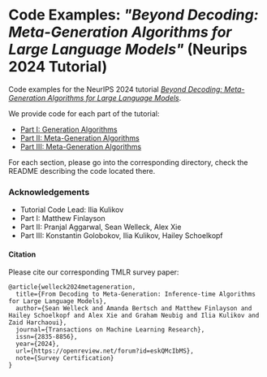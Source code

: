 # Code Examples: *"Beyond Decoding: Meta-Generation Algorithms for Large Language Models"* (Neurips 2024 Tutorial)

Code examples for the NeurIPS 2024 tutorial [*Beyond Decoding: Meta-Generation Algorithms for Large Language Models*](https://cmu-l3.github.io/neurips2024-inference-tutorial). 

We provide code for each part of the tutorial:

- [Part I: Generation Algorithms](https://github.com/cmu-l3/neurips2024-inference-tutorial-code/tree/main/section1_token_level_generation)
- [Part II: Meta-Generation Algorithms](https://github.com/cmu-l3/neurips2024-inference-tutorial-code/tree/main/section2_metageneration)
- [Part III: Meta-Generation Algorithms](https://github.com/cmu-l3/neurips2024-inference-tutorial-code/tree/main/section2_metageneration)


For each section, please go into the corresponding directory, check the README describing the code located there.


### Acknowledgements
- Tutorial Code Lead: Ilia Kulikov
- Part I: Matthew Finlayson
- Part II: Pranjal Aggarwal, Sean Welleck, Alex Xie
- Part III: Konstantin Golobokov, Ilia Kulikov, Hailey Schoelkopf

#### Citation
Please cite our corresponding TMLR survey paper:
```
@article{welleck2024metageneration,
  title={From Decoding to Meta-Generation: Inference-time Algorithms for Large Language Models},
  author={Sean Welleck and Amanda Bertsch and Matthew Finlayson and Hailey Schoelkopf and Alex Xie and Graham Neubig and Ilia Kulikov and Zaid Harchaoui},
  journal={Transactions on Machine Learning Research},
  issn={2835-8856},
  year={2024},
  url={https://openreview.net/forum?id=eskQMcIbMS},
  note={Survey Certification}
}
```
